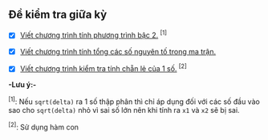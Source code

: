 ## Đề kiểm tra giữa kỳ 

 * [x] [Viết chương trình tính phương trình bậc 2.](https://github.com/TraiOi/LapTrinhAssemblyChoARM/blob/master/KTGiuaky/Bai1.s) <sup>[1]</sup>

 * [x] [Viết chương trình tính tổng các số nguyên tố trong ma trận.](https://github.com/TraiOi/LapTrinhAssemblyChoARM/blob/master/KTGiuaky/Bai2.s)

 * [x] [Viết chương trình kiểm tra tính chẵn lẻ của 1 số.](https://github.com/TraiOi/LapTrinhAssemblyChoARM/blob/master/KTGiuaky/Bai3.s) <sup>[2]</sup>

**-Lưu ý:-**

<sup>[1]</sup>: Nếu `sqrt(delta)` ra 1 số thập phân thì chỉ áp dụng đối với các số đầu vào sao cho `sqrt(delta)` nhỏ vì sai số lớn nên khi tính ra `x1` và `x2` sẽ bị sai.

<sup>[2]</sup>: Sử dụng hàm con

